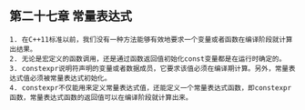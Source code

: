 ## 第二十七章 常量表达式

	1. 在C++11标准以前，我们没有一种方法能够有效地要求一个变量或者函数在编译阶段就计算出结果。
	2. 无论是宏定义的函数调用，还是通过函数返回值初始化const变量都是在运行时确定的。
	3. constexpr说明符声明的变量或者数据成员，它要求该值必须在编译期计算。另外，常量表达式值必须被常量表达式初始化。
	4. constexpr不仅能用来定义常量表达式值，还能定义一个常量表达式函数，即constexpr函数，常量表达式函数的返回值可以在编译阶段就计算出来。
